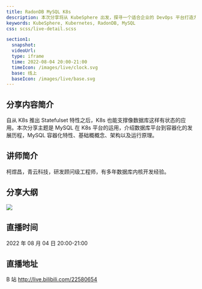 ```yaml
---
title: RadonDB MySQL K8s
description: 本次分享将从 KubeSphere 出发，探寻一个适合企业的 DevOps 平台打造方式。
keywords: KubeSphere, Kubernetes, RadonDB, MySQL
css: scss/live-detail.scss

section1:
  snapshot: 
  videoUrl: 
  type: iframe
  time: 2022-08-04 20:00-21:00
  timeIcon: /images/live/clock.svg
  base: 线上
  baseIcon: /images/live/base.svg
---
```

## 分享内容简介

自从 K8s 推出 Statefulset 特性之后，K8s 也能支撑像数据库这样有状态的应用。本次分享主题是 MySQL 在 K8s 平台的运用，介绍数据库平台到容器化的发展历程，MySQL 容器化特性、基础概概念、架构以及运行原理。

## 讲师简介

柯煜昌，青云科技，研发顾问级工程师，有多年数据库内核开发经验。

## 分享大纲

![](https://pek3b.qingstor.com/kubesphere-community/images/radondb0804-live.png)

## 直播时间

2022 年 08 月 04 日 20:00-21:00

## 直播地址

B 站  http://live.bilibili.com/22580654

